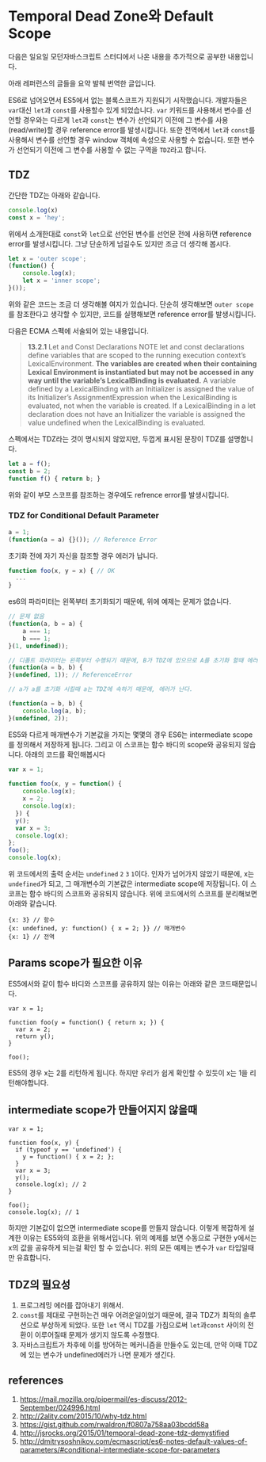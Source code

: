 # Temporal Dead Zone와 Default Scope

다음은 일요일 모던자바스크립트 스터디에서 나온 내용을 추가적으로 공부한 내용입니다.

아래 레퍼런스의 글들을 요약 발췌 번역한 글입니다.

ES6로 넘어오면서 ES5에서 없는 블록스코프가 지원되기 시작했습니다. 개발자들은 `var`대신 `let`과 `const`를 사용할수 있게 되었습니다. `var` 키워드를 사용해서 변수를 선언할 경우와는 다르게 `let`과 `const`는 변수가 선언되기 이전에 그 변수를 사용(read/write)할 경우 reference error를 발생시킵니다. 또한 전역에서 `let`과 `const`를 사용해서 변수를 선언할 경우 window 객체에 속성으로 사용할 수 없습니다. 또한 변수가 선언되기 이전에 그 변수를 사용할 수 없는 구역을 `TDZ`라고 합니다.

## TDZ

간단한 TDZ는 아래와 같습니다.

```js
console.log(x)
const x = 'hey';
```

위에서 소개한대로 `const`와 `let`으로 선언된 변수를 선언문 전에 사용하면 reference error를 발생시킵니다. 그냥 단순하게 넘길수도 있지만 조금 더 생각해 봅시다.

```js
let x = 'outer scope';
(function() {
    console.log(x);
    let x = 'inner scope';
}());
```

위와 같은 코드는 조금 더 생각해볼 여지가 있습니다. 단순히 생각해보면 `outer scope`를 참조한다고 생각할 수 있지만, 코드를 실행해보면 reference error를 발생시킵니다. 

다음은 ECMA 스펙에 서술되어 있는 내용입니다.

> **13.2.1** Let and Const Declarations
NOTE let and const declarations define variables that are scoped to the running execution context’s LexicalEnvironment. **The variables are created when their containing Lexical Environment is instantiated but may not be accessed in any way until the variable’s LexicalBinding is evaluated.** A variable defined by a LexicalBinding with an Initializer is assigned the value of its Initializer’s AssignmentExpression when the LexicalBinding is evaluated, not when the variable is created. If a LexicalBinding in a let declaration does not have an Initializer the variable is assigned the value undefined when the LexicalBinding is evaluated.

스펙에서는 TDZ라는 것이 명시되지 않았지만, 두껍게 표시된 문장이 TDZ를 설명합니다.

```js
let a = f();
const b = 2;
function f() { return b; }
```

위와 같이 부모 스코프를 참조하는 경우에도 refrence error를 발생시킵니다.

### TDZ for Conditional Default Parameter

```js
a = 1;
(function(a = a) {}()); // Reference Error
```

초기화 전에 자기 자신을 참조할 경우 에러가 납니다.

```js
function foo(x, y = x) { // OK
  ...
}
```

es6의 파라미터는 왼쪽부터 초기화되기 때문에, 위에 예제는 문제가 없습니다.

```js
// 문제 없음
(function(a, b = a) {
    a === 1;
    b === 1;
}(1, undefined));

// 디폴트 파라미터는 왼쪽부터 수행되기 때문에, B가 TDZ에 있으므로 A를 초기화 할때 에러가 난다.
(function(a = b, b) {
}(undefined, 1)); // ReferenceError

// a가 a를 초기화 시킬때 a는 TDZ에 속하기 때문에, 에러가 난다. 

(function(a = b, b) {
    console.log(a, b);
}(undefined, 2));
```

ES5와 다르게 매개변수가 기본값을 가지는 몇몇의 경우 ES6는 intermediate scope를 정의해서 저장하게 됩니다. 그리고 이 스코프는 함수 바디의 scope와 공유되지 않습니다. 아래의 코드를 확인해봅시다

```js
var x = 1;
 
function foo(x, y = function() { 
    console.log(x);
    x = 2; 
    console.log(x);        
  }) {
  y();
  var x = 3;
  console.log(x);
};
foo();
console.log(x);
```

위 코드에서의 출력 순서는 `undefined` `2` `3` `1`이다. 인자가 넘어가지 않았기 때문에, x는 `undefined`가 되고, 그 매개변수의 기본값은 intermediate scope에 저장됩니다. 이 스코프는 함수 바디의 스코프와 공유되지 않습니다. 위에 코드에서의 스코프를 분리해보면 아래와 같습니다.

```
{x: 3} // 함수
{x: undefined, y: function() { x = 2; }} // 매개변수
{x: 1} // 전역
```

## Params scope가 필요한 이유

ES5에서와 같이 함수 바디와 스코프를 공유하지 않는 이유는 아래와 같은 코드때문입니다.

```
var x = 1;
 
function foo(y = function() { return x; }) {
  var x = 2;
  return y();
}
 
foo();
```

ES5의 경우 x는 2를 리턴하게 됩니다. 하지만 우리가 쉽게 확인할 수 있듯이 x는 1을 리턴해야합니다. 

## intermediate scope가 만들어지지 않을때

```
var x = 1;
 
function foo(x, y) {
  if (typeof y == 'undefined') {
    y = function() { x = 2; };
  }
  var x = 3;
  y();
  console.log(x); // 2
}
 
foo();
console.log(x); // 1
```

하지만 기본값이 없으면 intermediate scope를 만들지 않습니다. 이렇게 복잡하게 설계한 이유는 ES5와의 호환을 위해서입니다. 위의 예제를 보면 수동으로 구현한 y에서는 x의 값을 공유하게 되는걸 확인 할 수 있습니다. 위의 모든 예제는 변수가 `var` 타입일때만 유효합니다.

## TDZ의 필요성

1. 프로그레밍 에러를 잡아내기 위해서.
2. `const`를 제대로 구현하는건 매우 어려운일이었기 때문에, 결국 TDZ가 최적의 솔루션으로 부상하게 되었다. 또한 `let` 역시 TDZ를 가짐으로써 `let`과`const` 사이의 전환이 이루어질때 문제가 생기지 않도록 수정했다. 
3. 자바스크립트가 차후에 이를 방어하는 메커니즘을 만들수도 있는데, 만약 이때 TDZ에 있는 변수가 undefined에러가 나면 문제가 생긴다.

## references

1. https://mail.mozilla.org/pipermail/es-discuss/2012-September/024996.html
2. http://2ality.com/2015/10/why-tdz.html
3. https://gist.github.com/rwaldron/f0807a758aa03bcdd58a
4. http://jsrocks.org/2015/01/temporal-dead-zone-tdz-demystified
5. http://dmitrysoshnikov.com/ecmascript/es6-notes-default-values-of-parameters/#conditional-intermediate-scope-for-parameters
